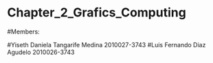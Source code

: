 # Chapter_2_Grafics_Computing

#Members:

#Yiseth Daniela Tangarife Medina 2010027-3743
#Luis Fernando Diaz Agudelo 2010026-3743
